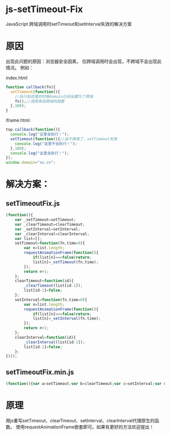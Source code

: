 # js-setTimeout-Fix
JavaScript 跨域调用时setTimeout和setInterval失效的解决方案

# 原因
出现此问题的原因：浏览器安全因素。
仅跨域调用时会出现，不跨域不会出现此情况。
例如：

index.html
```js
function callback(fn){
  setTimeout(function(){
    //执行到这里的时候domain已经设置为了跨域
    fn();//调用来自跨域的函数
  },100);
}
```

iframe.html:
```js
top.callback(function(){
  console.log("这里会执行！");
  setTiemout(function(){//由于跨域了，setTiemout失效
    console.log("这里不会执行！");
  },100);
  console.log("这里会执行！");
});
window.domain="xx.cn";
```


# 解决方案：
## setTimeoutFix.js
```js
(function(){
	var _setTimeout=setTimeout;
	var _clearTimeout=clearTimeout;
	var _setInterval=setInterval;
	var _clearInterval=clearInterval;
	var list=[];
	setTimeout=function(fn,time=0){
		var n=list.length;
		requestAnimationFrame(function(){
			if(list[n]===false)return;
			list[n]=_setTimeout(fn,time);
		});
		return n+1;
	};
	clearTimeout=function(id){
		_clearTimeout(list[id-1]);
		list[id-1]=false;
	};
	setInterval=function(fn,time=0){
		var n=list.length;
		requestAnimationFrame(function(){
			if(list[n]===false)return;
			list[n]=_setInterval(fn,time);
		});
		return n+1;
	};
	clearInterval=function(id){
		_clearInterval(list[id-1]);
		list[id-1]=false;
	};
})();
```
## setTimeoutFix.min.js
```js
(function(){var a=setTimeout;var b=clearTimeout;var c=setInterval;var d=clearInterval;var l=[];setTimeout=function(e,f){var n=l.length;requestAnimationFrame(function(){if(l[n]===!1)return;l[n]=a(e,f);});return n+1;};clearTimeout=function(g){b(l[g-1]);l[g-1]=!1;};setInterval=function(e,f){var n=l.length;requestAnimationFrame(function(){if(l[n]===!1)return;l[n]=c(e,f);});return n+1;};clearInterval=function(g){d(l[g-1]);l[g-1]=!1;};})();
```

# 原理
用js重写setTimeout、clearTmeout、setInterval、clearInterval代理原生的函数。
使用requestAnimationFrame嵌套即可。如果有更好的方法欢迎提出！
